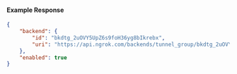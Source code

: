 <!-- Code generated for API Clients. DO NOT EDIT. -->

#### Example Response

```json
{
	"backend": {
		"id": "bkdtg_2uOVY5UpZ6s9foH36yg8bIkrebx",
		"uri": "https://api.ngrok.com/backends/tunnel_group/bkdtg_2uOVY5UpZ6s9foH36yg8bIkrebx"
	},
	"enabled": true
}
```
